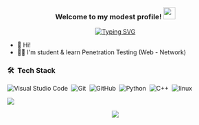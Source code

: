 
<!-- <img width="250" align="right" src="https://c.tenor.com/_DOBjnGspYAAAAAM/code-coding.gif"> -->

<h3 align="center">
  Welcome to my modest profile!
  <img src="https://media.giphy.com/media/hvRJCLFzcasrR4ia7z/giphy.gif" width="28">
</h3>

<!-- Typing SVG by DenverCoder1 - https://github.com/DenverCoder1/readme-typing-svg -->
<p align="center">
  <a href="https://git.io/typing-svg"><img src="https://readme-typing-svg.herokuapp.com?font=Fira+Code&duration=4000&pause=1000&color=ED6F58&width=435&lines=Penetration-tester;Learning+journey+never+ends" alt="Typing SVG" /></a>

- 👋 Hi! 
- 🧑‍💻 I'm student & learn Penetration Testing (Web - Network)
<!-- - 💬 Ask me about my experience with Python, C++  -->



<!-- ### Connect with Me : -->

<!-- <a href="https://www.linkedin.com/in/hanem-naga/" target="_blank"><img src="https://img.shields.io/badge/-Hanem%20Naga-0077B5?style=for-the-badge&logo=Linkedin&logoColor=white"/></a> -->

### 🛠 &nbsp;Tech Stack
 ![Visual Studio Code](https://img.shields.io/badge/-Visual%20Studio%20Code-05122A?style=flat&logo=visual-studio-code&logoColor=007ACC)&nbsp;
 ![Git](https://img.shields.io/badge/-Git-05122A?style=flat&logo=git)&nbsp;
 ![GitHub](https://img.shields.io/badge/-GitHub-05122A?style=flat&logo=github)&nbsp;
 ![Python](https://img.shields.io/badge/-Python-05122A?style=flat&logo=Python)&nbsp;
 ![C++](https://img.shields.io/badge/-C++-05122A?style=flat&logo=C++)&nbsp;
 ![linux](https://img.shields.io/badge/-linux-05122A?style=flat&logo=linux)&nbsp;
<!-- ![JavaScript](https://img.shields.io/badge/-JavaScript-05122A?style=flat&logo=javascript)&nbsp;
![HTML](https://img.shields.io/badge/-HTML-05122A?style=flat&logo=HTML5)&nbsp;
![CSS](https://img.shields.io/badge/-CSS-05122A?style=flat&logo=CSS3&logoColor=1572B6)&nbsp;
![Git](https://img.shields.io/badge/-Git-05122A?style=flat&logo=git)&nbsp;
![GitHub](https://img.shields.io/badge/-GitHub-05122A?style=flat&logo=github)&nbsp;
![Visual Studio Code](https://img.shields.io/badge/-Visual%20Studio%20Code-05122A?style=flat&logo=visual-studio-code&logoColor=007ACC)&nbsp;
![Sass](https://img.shields.io/badge/-Sass-05122A?style=flat&logo=sass)&nbsp; -->




<!--<img align="left" src="https://github-readme-stats.vercel.app/api/top-langs?username=hanemNaga&show_icons=true&locale=en&layout=compact&theme=radical" alt="most used languages" />
<br>
-->
<a href="https://komarev.com/ghpvc/?username=Abdallahhendy&style=for-the-badge">
    <img src="https://komarev.com/ghpvc/?username=Abdallahhendy&style=for-the-badge">
</a>
<!--
**Abdallahhendy/Abdallahhendy** is a ✨ _special_ ✨ repository because its `README.md` (this file) appears on your GitHub profile.

Here are some ideas to get you started:

- 🫡 Hi!
- 🧑‍💻 I'm student & learn Penetration Testing (Web - Network)
- 🌱 I’m currently learning ...
- 👯 I’m looking to collaborate on ...
- 🤔 I’m looking for help with ...
- 💬 Ask me about ...
- 📫 How to reach me: ...
- 😄 Pronouns: ...
- ⚡ Fun fact: ...
-->
<hr>
 <p align="center">
  <h4> GitHub's Status:  </h4>
   </p>

<!--  -->

<p align="center" >
<a href="https://github.com/anuraghazra/github-readme-stats"> 
    <img  src="https://github-readme-stats.vercel.app/api?username=A99&&show_icons=true&theme=radical"/>
  </a>

</p>

<br />

<!--
### - Blogs 🌱
-->
<!--
<p align="center">
  <a href="https://dev.to/hemant">
    <img src="https://raw.githubusercontent.com/8bithemant/8bithemant/master/svg/blogs/devto.svg"> 
  </a>
</p>
-->

